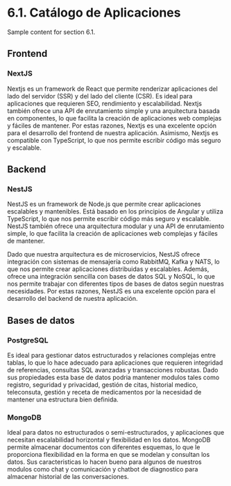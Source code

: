 # 6.1. Catálogo de Aplicaciones

Sample content for section 6.1.

## Frontend

### NextJS

Nextjs es un framework de React que permite renderizar aplicaciones del lado del servidor (SSR) y del lado del cliente (CSR). Es ideal para aplicaciones que requieren SEO, rendimiento y escalabilidad. Nextjs también ofrece una API de enrutamiento simple y una arquitectura basada en componentes, lo que facilita la creación de aplicaciones web complejas y fáciles de mantener. Por estas razones, Nextjs es una excelente opción para el desarrollo del frontend de nuestra aplicación. Asimismo, Nextjs es compatible con TypeScript, lo que nos permite escribir código más seguro y escalable.

## Backend

### NestJS

NestJS es un framework de Node.js que permite crear aplicaciones escalables y mantenibles. Está basado en los principios de Angular y utiliza TypeScript, lo que nos permite escribir código más seguro y escalable. NestJS también ofrece una arquitectura modular y una API de enrutamiento simple, lo que facilita la creación de aplicaciones web complejas y fáciles de mantener.

Dado que nuestra arquitectura es de microservicios, NestJS ofrece integración con sistemas de mensajería como RabbitMQ, Kafka y NATS, lo que nos permite crear aplicaciones distribuidas y escalables. Además, ofrece una integración sencilla con bases de datos SQL y NoSQL, lo que nos permite trabajar con diferentes tipos de bases de datos según nuestras necesidades. Por estas razones, NestJS es una excelente opción para el desarrollo del backend de nuestra aplicación.

## Bases de datos

### PostgreSQL

Es ideal para gestionar datos estructurados y relaciones complejas entre tablas, lo que lo hace adecuado para aplicaciones que requieren integridad de referencias, consultas SQL avanzadas y transacciones robustas. Dado sus propiedades esta base de datos podria mantener modulos tales como registro, seguridad y privacidad, gestión de citas, historial medico, teleconsuta, gestión y receta de medicamentos por la necesidad de mantener una estructura bien definida.

### MongoDB

Ideal para datos no estructurados o semi-estructurados, y aplicaciones que necesitan escalabilidad horizontal y flexibilidad en los datos. MongoDB permite almacenar documentos con diferentes esquemas, lo que le proporciona flexibilidad en la forma en que se modelan y consultan los datos. Sus caracteristicas lo hacen bueno para algunos de nuestros modulos como chat y comunicación y chatbot de diagnostico para almacenar historial de las conversaciones.
